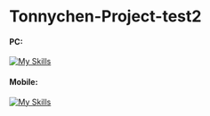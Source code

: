 # Tonnychen-Project-test2
#### PC:
[![My Skills](https://skillicons.dev/icons?i=github,apple,androidstudio,powershell,windows,linux,ubuntu,arch,vscode,visualstudio,pycharm,c,cpp,cs,py,html,git,ps,pr,ae,vim,qt,cloudflare,gmail,gcp,twitter,instagram,discord&perline=15)](https://skillicons.dev)
#### Mobile:
[![My Skills](https://skillicons.dev/icons?i=github,apple,androidstudio,powershell,windows,linux,ubuntu,arch,vscode,visualstudio,pycharm,c,cpp,cs,py,html,git,ps,pr,ae,vim,qt,cloudflare,gmail,gcp,twitter,instagram,discord&perline=8)](https://skillicons.dev)
